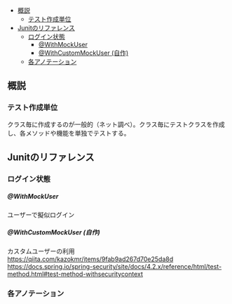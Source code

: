 
- [概説](#概説)
  - [テスト作成単位](#テスト作成単位)
- [Junitのリファレンス](#junitのリファレンス)
  - [ログイン状態](#ログイン状態)
      - [@WithMockUser](#withmockuser)
      - [@WithCustomMockUser (自作)](#withcustommockuser-自作)
  - [各アノテーション](#各アノテーション)


## 概説
### テスト作成単位
クラス毎に作成するのが一般的（ネット調べ）。クラス毎にテストクラスを作成し、各メソッドや機能を単独でテストする。

## Junitのリファレンス
### ログイン状態
##### @WithMockUser
ユーザーで擬似ログイン

##### @WithCustomMockUser (自作)
カスタムユーザーの利用
https://qiita.com/kazokmr/items/9fab9ad267d70e25da8d
https://docs.spring.io/spring-security/site/docs/4.2.x/reference/html/test-method.html#test-method-withsecuritycontext

### 各アノテーション


